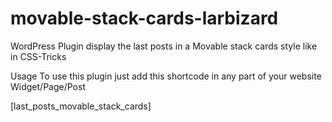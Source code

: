 # movable-stack-cards-larbizard
WordPress Plugin display the last posts in a Movable stack cards style like in CSS-Tricks

Usage
To use this plugin just add this shortcode in any part of your website Widget/Page/Post

[last_posts_movable_stack_cards]